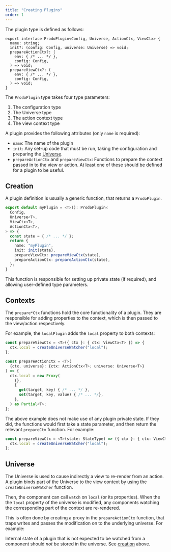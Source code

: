 ```yaml
---
title: "Creating Plugins"
order: 1
---
```


The plugin type is defined as follows:

```tsx
export interface ProdoPlugin<Config, Universe, ActionCtx, ViewCtx> {
  name: string;
  init?: (config: Config, universe: Universe) => void;
  prepareActionCtx?: (
    env: { /* ... */ },
    config: Config,
  ) => void;
  prepareViewCtx?: (
    env: { /* ... */ },
    config: Config,
  ) => void;
}
```

The `ProdoPlugin` type takes four type parameters:

1. The configuration type
2. The Universe type
3. The action context type
4. The view context type

A plugin provides the following attributes (only `name` is required):

- `name`: The name of the plugin
- `init`: Any set-up code that must be run, taking the configuration and
preparing the [Universe](#universe).
- `prepareActionCtx` and `prepareViewCtx`: Functions to prepare the context
passed in to the view or action. At least one of these should be defined for a
plugin to be useful.

## Creation

A plugin definition is usually a generic function, that returns a `ProdoPlugin`.

```ts
export default myPlugin = <T>(): ProdoPlugin<
  Config,
  Universe<T>,
  ViewCtx<T>,
  ActionCtx<T>,
> => {
  const state = { /* ... */ };
  return {
    name: "myPlugin",
    init: init(state),
    prepareViewCtx: prepareViewCtx(state),
    prepareActionCtx: prepareActionCtx(state),
  };
}
```

This function is responsible for setting up private state (if required), and
allowing user-defined type parameters.

## Contexts

The `prepare*Ctx` functions hold the core functionality of a plugin. They are
responsible for adding properties to the context, which is then passed to the
view/action respectively.

For example, the `localPlugin` adds the `local` property to both contexts:

```ts
const prepareViewCtx = <T>({ ctx }: { ctx: ViewCtx<T> }) => {
  ctx.local = createUniverseWatcher("local");
};

const prepareActionCtx = <T>(
  {ctx, universe}: {ctx: ActionCtx<T>; universe: Universe<T>}
) => {
  ctx.local = new Proxy(
    {},
    {
      get(target, key) { /* ... */ },
      set(target, key, value) { /* ... */},
    },
  ) as Partial<T>;
};
```

The above example does not make use of any plugin private state. If they did,
the functions would first take a state parameter, and then return the relevant
`prepareCtx` function. For example:

```ts
const prepareViewCtx = <T>(state: StateType) => ({ ctx }: { ctx: ViewCtx<T> }) => {
  ctx.local = createUniverseWatcher("local");
};
```

## Universe

The Universe is used to cause indirectly a view to re-render from an action. A
plugin binds part of the Universe to the view context by using the
`createUniverseWatcher` function.

Then, the component can call `watch` on `local` (or its properties). When the
the `local` property of the universe is modified, any components watching the
corresponding part of the context are re-rendered.

This is often done by creating a proxy in the `prepareActionCtx` function, that
traps writes and passes the modification on to the underlying universe. For
example:

Internal state of a plugin that is not expected to be watched from a component
should *not* be stored in the universe. See [creation](#Creation) above.
